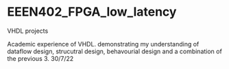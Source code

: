 # EEEN402_FPGA_low_latency
VHDL projects

Academic experience of VHDL. demonstrating my understanding of dataflow design, strucutral design, behavourial design and a combination of the previous 3. 30/7/22
